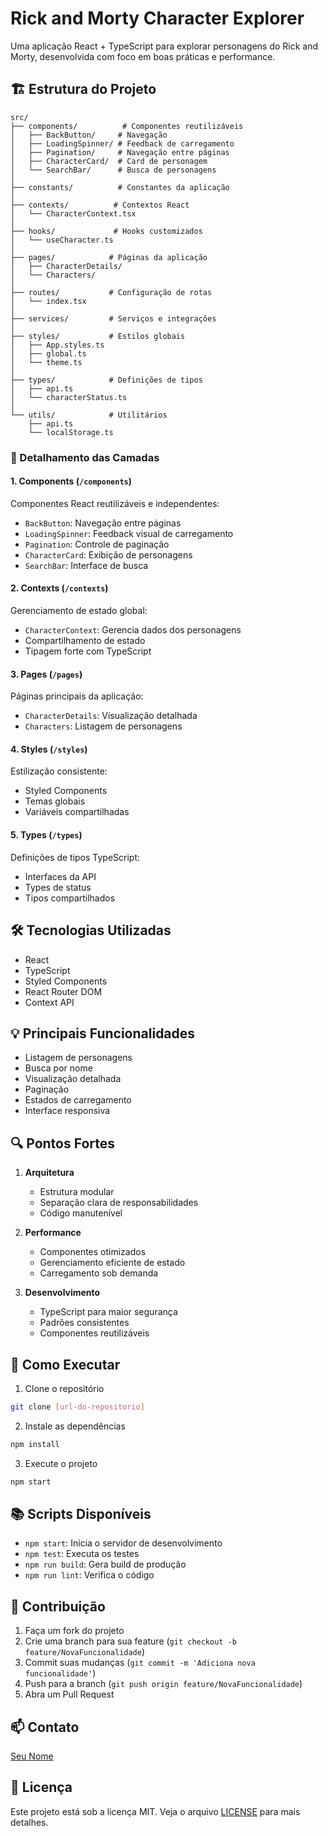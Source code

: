 # Rick and Morty Character Explorer

Uma aplicação React + TypeScript para explorar personagens do Rick and Morty, desenvolvida com foco em boas práticas e performance.

## 🏗️ Estrutura do Projeto

```
src/
├── components/          # Componentes reutilizáveis
│   ├── BackButton/     # Navegação
│   ├── LoadingSpinner/ # Feedback de carregamento
│   ├── Pagination/     # Navegação entre páginas
│   ├── CharacterCard/  # Card de personagem
│   └── SearchBar/      # Busca de personagens
│
├── constants/          # Constantes da aplicação
│
├── contexts/          # Contextos React
│   └── CharacterContext.tsx
│
├── hooks/             # Hooks customizados
│   └── useCharacter.ts
│
├── pages/            # Páginas da aplicação
│   ├── CharacterDetails/
│   └── Characters/
│
├── routes/           # Configuração de rotas
│   └── index.tsx
│
├── services/         # Serviços e integrações
│
├── styles/           # Estilos globais
│   ├── App.styles.ts
│   ├── global.ts
│   └── theme.ts
│
├── types/            # Definições de tipos
│   ├── api.ts
│   └── characterStatus.ts
│
└── utils/            # Utilitários
    ├── api.ts
    └── localStorage.ts
```

### 🎯 Detalhamento das Camadas

#### 1. Components (`/components`)

Componentes React reutilizáveis e independentes:

- `BackButton`: Navegação entre páginas
- `LoadingSpinner`: Feedback visual de carregamento
- `Pagination`: Controle de paginação
- `CharacterCard`: Exibição de personagens
- `SearchBar`: Interface de busca

#### 2. Contexts (`/contexts`)

Gerenciamento de estado global:

- `CharacterContext`: Gerencia dados dos personagens
- Compartilhamento de estado
- Tipagem forte com TypeScript

#### 3. Pages (`/pages`)

Páginas principais da aplicação:

- `CharacterDetails`: Visualização detalhada
- `Characters`: Listagem de personagens

#### 4. Styles (`/styles`)

Estilização consistente:

- Styled Components
- Temas globais
- Variáveis compartilhadas

#### 5. Types (`/types`)

Definições de tipos TypeScript:

- Interfaces da API
- Types de status
- Tipos compartilhados

## 🛠 Tecnologias Utilizadas

- React
- TypeScript
- Styled Components
- React Router DOM
- Context API

## 💡 Principais Funcionalidades

- Listagem de personagens
- Busca por nome
- Visualização detalhada
- Paginação
- Estados de carregamento
- Interface responsiva

## 🔍 Pontos Fortes

1. **Arquitetura**

   - Estrutura modular
   - Separação clara de responsabilidades
   - Código manutenível

2. **Performance**

   - Componentes otimizados
   - Gerenciamento eficiente de estado
   - Carregamento sob demanda

3. **Desenvolvimento**
   - TypeScript para maior segurança
   - Padrões consistentes
   - Componentes reutilizáveis

## 🚀 Como Executar

1. Clone o repositório

```bash
git clone [url-do-repositorio]
```

2. Instale as dependências

```bash
npm install
```

3. Execute o projeto

```bash
npm start
```

## 📚 Scripts Disponíveis

- `npm start`: Inicia o servidor de desenvolvimento
- `npm test`: Executa os testes
- `npm run build`: Gera build de produção
- `npm run lint`: Verifica o código

## 👥 Contribuição

1. Faça um fork do projeto
2. Crie uma branch para sua feature (`git checkout -b feature/NovaFuncionalidade`)
3. Commit suas mudanças (`git commit -m 'Adiciona nova funcionalidade'`)
4. Push para a branch (`git push origin feature/NovaFuncionalidade`)
5. Abra um Pull Request

## 📫 Contato

[Seu Nome](https://www.linkedin.com/in/marcia-agostinho-developer/)

## 📝 Licença

Este projeto está sob a licença MIT. Veja o arquivo [LICENSE](LICENSE) para mais detalhes.
